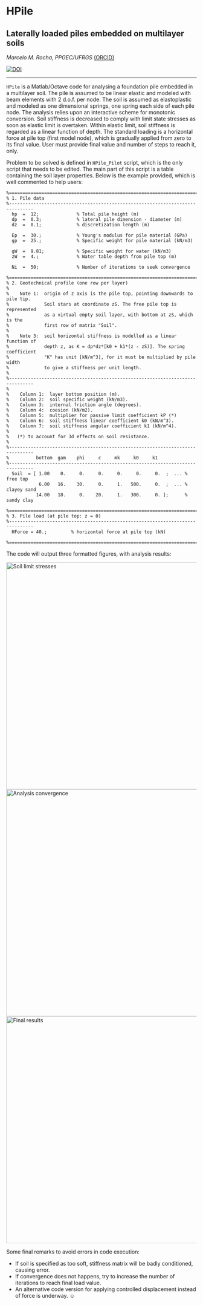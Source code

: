 # HPile
## Laterally loaded piles embedded on multilayer soils
_Marcelo M. Rocha, PPGEC/UFRGS_ [(ORCID)](https://orcid.org/0000-0001-5640-1020)

[![DOI](https://zenodo.org/badge/144635795.svg)](https://zenodo.org/badge/latestdoi/144635795)
___

```HPile``` is a Matlab/Octave code for analysing a foundation pile embedded in a multilayer soil.
The pile is assumed to be linear elastic and modeled with beam elements with 2 d.o.f. per node.
The soil is assumed as elastoplastic and modeled as one dimensional springs, one spring each side of each pile node. 
The analysis relies upon an interactive scheme for monotonic conversion.
Soil stiffness is decreased to comply with limit state stresses as soon as elastic limit is overtaken.
Within elastic limit, soil stiffness is regarded as a linear function of depth.
The standard loading is a horizontal force at pile top (first model node), which is gradually applied
from zero to its final value. User must provide final value and number of steps to reach it, only.

Problem to be solved is defined in ```HPile_Pilot``` script, which is the only script that needs to be edited.
The main part of this script is a table containing the soil layer properties. 
Below is the example provided, which is well commented to help users:

```
%===============================================================================
% 1. Pile data
%-------------------------------------------------------------------------------
  hp  =  12;              % Total pile height (m)
  dp  =  0.3;             % lateral pile dimension - diameter (m)
  dz  =  0.1;             % discretization length (m)

  Ep  =  30.;             % Young's modulus for pile material (GPa)
  gp  =  25.;             % Specific weight for pile material (kN/m3)

  gW  =  9.81;            % Specific weight for water (kN/m3)
  zW  =  4.;              % Water table depth from pile top (m)

  Ni  =  50;              % Number of iterations to seek convergence

%===============================================================================
% 2. Geotechnical profile (one row per layer)
%
%    Note 1:  origin of z axis is the pile top, pointing downwards to pile tip.
%             Soil stars at coordinate zS. The free pile top is represented
%             as a virtual empty soil layer, with bottom at zS, which is the
%             first row of matrix "Soil".
%
%    Note 3:  soil horizontal stiffness is modelled as a linear function of
%             depth z, as K = dp*dz*[k0 + k1*(z - zS)]. The spring coefficient
%             "K" has unit [kN/m^3], for it must be multiplied by pile width
%             to give a stiffness per unit length.
%
%-------------------------------------------------------------------------------
%
%    Column 1:  layer bottom position (m).
%    Column 2:  soil specific weight (kN/m3).
%    Column 3:  internal friction angle (degrees).
%    Column 4:  coesion (kN/m2).
%    Column 5:  multiplier for passive limit coefficient kP (*)
%    Column 6:  soil stiffness linear coefficient k0 (kN/m^3).
%    Column 7:  soil stiffness angular coefficient k1 (kN/m^4).
%
%   (*) to account for 3d effects on soil resistance.
%
%-------------------------------------------------------------------------------
%          bottom  gam    phi     c     mk     k0     k1  
%-------------------------------------------------------------------------------
  Soil  = [ 1.00    0.     0.     0.     0.     0.     0.  ;  ... % free top
            6.00   16.    30.     0.     1.   500.     0.  ;  ... % clayey sand
           14.00   18.     0.    20.     1.   300.     0. ];      % sandy clay

%===============================================================================
% 3. Pile load (at pile top: z = 0)
%-------------------------------------------------------------------------------
  HForce = 40.;         % horizontal force at pile top (kN)

%===============================================================================

```

The code will output three formatted figures, with analysis results:

<img src="docs/Example_01_SoilStresses.png" alt="Soil limit stresses"  width="600px"/>  
<img src="docs/Example_01_Convergence.png"  alt="Analysis convergence" width="600px"/>  
<img src="docs/Example_01_FinalResults.png" alt="Final results"        width="600px"/>  

Some final remarks to avoid errors in code execution:

* If soil is specified as too soft, stiffness matrix will be badly conditioned, causing error.
* If convergence does not happens, try to increase the number of iterations to reach final load value.
* An alternative code version for applying controlled displacement instead of force is underway. :relaxed:





